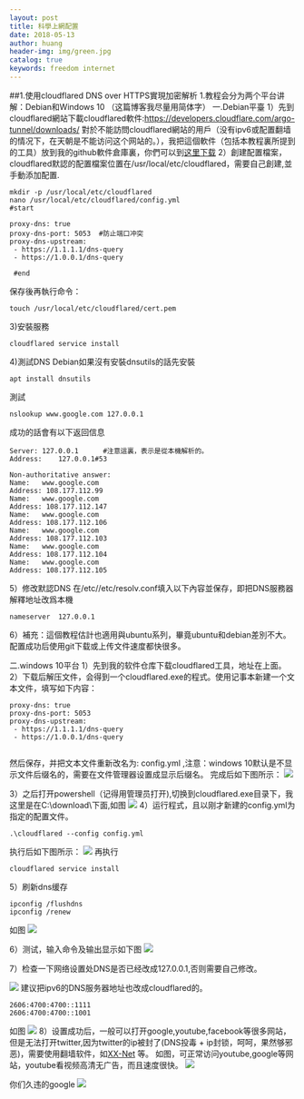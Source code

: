 ```yaml
---
layout: post
title: 科學上網配置
date: 2018-05-13
author: huang
header-img: img/green.jpg
catalog: true
keywords: freedom internet
---
```


##1.使用cloudflared DNS over HTTPS實現加密解析
1.教程会分为两个平台讲解：Debian和Windows 10  （这篇博客我尽量用简体字）
一.Debian平臺
1）先到cloudflared網站下載cloudflared軟件:https://developers.cloudflare.com/argo-tunnel/downloads/
對於不能訪問cloudflared網站的用戶（没有ipv6或配置翻墙的情况下，在天朝是不能访问这个网站的。），我把這個軟件（包括本教程裏所提到的工具）放到我的github軟件倉庫裏，你們可以到[这里下载](https://github.com/huangwenshan1999/net-tools) 
2）創建配置檔案，cloudflared默認的配置檔案位置在/usr/local/etc/cloudflared，需要自己創建,並手動添加配置.
```
mkdir -p /usr/local/etc/cloudflared
nano /usr/local/etc/cloudflared/config.yml
#start

proxy-dns: true
proxy-dns-port: 5053  #防止端口冲突
proxy-dns-upstream:
 - https://1.1.1.1/dns-query
 - https://1.0.0.1/dns-query
 
 #end
```
保存後再執行命令：
```
touch /usr/local/etc/cloudflared/cert.pem
```
3)安裝服務
```
cloudflared service install
```

4)測試DNS
Debian如果沒有安裝dnsutils的話先安裝
```
apt install dnsutils
```
測試
```
nslookup www.google.com 127.0.0.1
```
成功的話會有以下返回信息
```
Server:	127.0.0.1      #注意這裏，表示是從本機解析的。
Address:	127.0.0.1#53

Non-authoritative answer:
Name:	www.google.com
Address: 108.177.112.99
Name:	www.google.com
Address: 108.177.112.147
Name:	www.google.com
Address: 108.177.112.106
Name:	www.google.com
Address: 108.177.112.103
Name:	www.google.com
Address: 108.177.112.104
Name:	www.google.com
Address: 108.177.112.105
```
5）修改默認DNS
在/etc//etc/resolv.conf填入以下內容並保存，即把DNS服務器解釋地址改爲本機
```
nameserver  127.0.0.1
```
6）補充：這個教程估計也適用與ubuntu系列，畢竟ubuntu和debian差別不大。配置成功后使用git下载或上传文件速度都快很多。


二.windows 10平台
1）先到我的软件仓库下载cloudflared工具，地址在上面。
2）下载后解压文件，会得到一个cloudflared.exe的程式。使用记事本新建一个文本文件，填写如下内容：
```
proxy-dns: true
proxy-dns-port: 5053 
proxy-dns-upstream:
 - https://1.1.1.1/dns-query
 - https://1.0.0.1/dns-query
 
```
然后保存，并把文本文件重新改名为: config.yml ,注意：windows 10默认是不显示文件后缀名的，需要在文件管理器设置成显示后缀名。
完成后如下图所示：
![](https://github.com/huangwenshan1999/huangwenshan1999.github.io/raw/master/post_img/cloudflared/Screenshot_4.png) 

3）之后打开powershell（记得用管理员打开),切换到cloudflared.exe目录下，我这里是在C:\download\下面,如图
![](https://github.com/huangwenshan1999/huangwenshan1999.github.io/raw/master/post_img/cloudflared/Screenshot_2.png) 
4）运行程式，且以刚才新建的config.yml为指定的配置文件。
```
.\cloudflared --config config.yml
```
执行后如下图所示：
![](https://github.com/huangwenshan1999/huangwenshan1999.github.io/raw/master/post_img/cloudflared/Screenshot_3.png) 
再执行
```
cloudflared service install
```
5）刷新dns缓存
```
ipconfig /flushdns
ipconfig /renew
```
如图
![](https://github.com/huangwenshan1999/huangwenshan1999.github.io/raw/master/post_img/cloudflared/Screenshot_5.png) 

6）测试，输入命令及输出显示如下图
![](https://github.com/huangwenshan1999/huangwenshan1999.github.io/raw/master/post_img/cloudflared/Screenshot_6.png) 

7）检查一下网络设置处DNS是否已经改成127.0.0.1,否则需要自己修改。

![](https://github.com/huangwenshan1999/huangwenshan1999.github.io/raw/master/post_img/cloudflared/Screenshot_10.png) 
建议把ipv6的DNS服务器地址也改成cloudflared的。
```
2606:4700:4700::1111
2606:4700:4700::1001
```
如图
![](https://github.com/huangwenshan1999/huangwenshan1999.github.io/raw/master/post_img/cloudflared/Screenshot_11.png) 
8）设置成功后，一般可以打开google,youtube,facebook等很多网站，但是无法打开twitter,因为twitter的ip被封了(DNS投毒 + ip封锁，呵呵，果然够邪恶)，需要使用翻墙软件，如[XX-Net](https://github.com/XX-net/XX-Net) 等。
如图，可正常访问youtube,google等网站，youtube看视频高清无广告，而且速度很快。
![](https://github.com/huangwenshan1999/huangwenshan1999.github.io/raw/master/post_img/cloudflared/Screenshot_7.png) 

你们久违的google
![](https://github.com/huangwenshan1999/huangwenshan1999.github.io/raw/master/post_img/cloudflared/Screenshot_9.png) 

